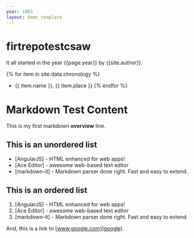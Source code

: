 ```yaml
---
year: 1883
layout: demo_template
---
```



# firtrepotestcsaw

It all started in the year {{page.year}} by {{site.author}}.

{% for item in site.data.chronology %}
- {{ item.name }}, {{ item.place }}
{% endfor %}

# Markdown Test Content

This is my first markdown **overview** line.
## This is an unordered list

- [AngularJS] - HTML enhanced for web apps!
- [Ace Editor] - awesome web-based text editor
- [markdown-it] - Markdown parser done right. Fast and easy to extend.

## This is an ordered list

1. [AngularJS] - HTML enhanced for web apps!
1. [Ace Editor] - awesome web-based text editor
1. [markdown-it] - Markdown parser done right. Fast and easy to extend


And, this is a link to [www.google.com](google).
